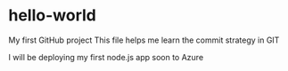 # hello-world
My first GitHub project
This file helps me learn the commit strategy in GIT 

I will be deploying my first node.js app soon to Azure
